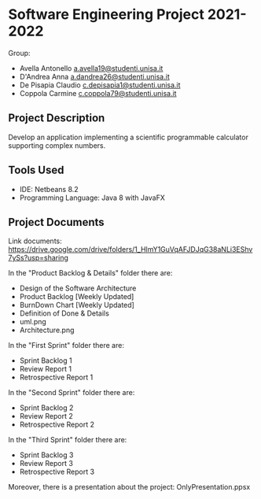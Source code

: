 # Software Engineering Project 2021-2022

Group:
* Avella Antonello            a.avella19@studenti.unisa.it             
* D'Andrea Anna               a.dandrea26@studenti.unisa.it 
* De Pisapia Claudio          c.depisapia1@studenti.unisa.it
* Coppola Carmine             c.coppola79@studenti.unisa.it

## Project Description
Develop an application implementing a scientific programmable calculator supporting complex numbers.

## Tools Used
- IDE: Netbeans 8.2
- Programming Language: Java 8 with JavaFX

## Project Documents
Link documents: https://drive.google.com/drive/folders/1_HlmY1GuVqAFJDJqG38aNLi3EShv7ySs?usp=sharing

In the "Product Backlog & Details" folder there are:
- Design of the Software Architecture 
- Product Backlog [Weekly Updated]
- BurnDown Chart [Weekly Updated]
- Definition of Done & Details
- uml.png 
- Architecture.png

In the "First Sprint" folder there are:
- Sprint Backlog 1
- Review Report 1
- Retrospective Report 1

In the "Second Sprint" folder there are:
- Sprint Backlog 2
- Review Report 2
- Retrospective Report 2

In the "Third Sprint" folder there are:
- Sprint Backlog 3
- Review Report 3
- Retrospective Report 3

Moreover, there is a presentation about the project: OnlyPresentation.ppsx
